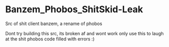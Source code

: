 # Banzem_Phobos_ShitSkid-Leak
Src of shit client banzem, a rename of phobos

Dont try building this src, its broken af and wont work only use this to laugh at the shit phobos code filled with errors :)
